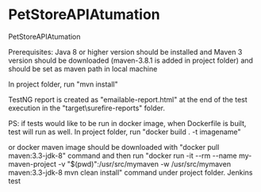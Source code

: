 # PetStoreAPIAtumation
PetStoreAPIAtumation

Prerequisites: 
Java 8 or higher version should be installed and 
Maven 3 version should be downloaded (maven-3.8.1 is added in project folder) and should be set as maven path in local machine

In project folder, run "mvn install"

TestNG report is created as "emailable-report.html" at the end of the test execution in the "target\surefire-reports" folder. 

PS: if tests would like to be run in docker image, when Dockerfile is built, test will run as well. 
In project folder, run "docker build . -t imagename" 

or docker maven image should be downloaded with "docker pull maven:3.3-jdk-8" command and then run "docker run -it --rm --name my-maven-project -v "$(pwd)":/usr/src/mymaven -w /usr/src/mymaven maven:3.3-jdk-8 mvn clean install" command under project folder.
Jenkins test
